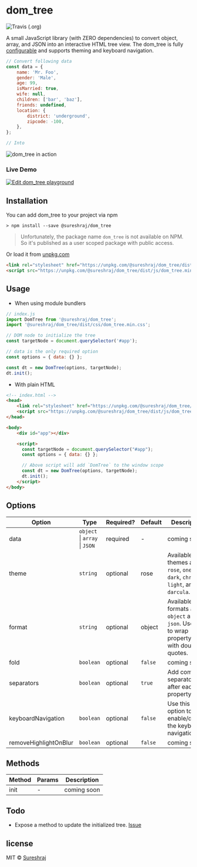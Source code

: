 # dom_tree
![Travis (.org)](https://img.shields.io/travis/m-sureshraj/dom_tree)

A small JavaScript library (with ZERO dependencies) to convert object, array, and JSON into an interactive HTML tree view. The dom_tree is fully [configurable](#options) and supports theming and keyboard navigation.

```javascript
// Convert following data
const data = {
    name: 'Mr. Foo',
    gender: 'Male',
    age: 99,
    isMarried: true,
    wife: null,
    children: ['bar', 'baz'],
    friends: undefined,
    location: {
        district: 'underground',
        zipcode: -100,
    },
};

// Into
```

![dom_tree in action](https://raw.githubusercontent.com/m-sureshraj/dom_tree/master/media/dom_tree.gif)

### Live Demo
[![Edit dom_tree playground](https://codesandbox.io/static/img/play-codesandbox.svg)](https://codesandbox.io/s/domtree-playground-m91hr?fontsize=14&hidenavigation=1&theme=dark)

## Installation
You can add dom_tree to your project via npm

```
> npm install --save @sureshraj/dom_tree
```
> Unfortunately, the package name `dom_tree` is not available on NPM. So it's published as a user scoped package with public access.

Or load it from [unpkg.com](https://unpkg.com/)

```html
<link rel="stylesheet" href="https://unpkg.com/@sureshraj/dom_tree/dist/css/dom_tree.min.css" />
<script src="https://unpkg.com/@sureshraj/dom_tree/dist/js/dom_tree.min.js"></script>
```

## Usage
* When using module bundlers

```javascript
// index.js
import DomTree from '@sureshraj/dom_tree';
import '@sureshraj/dom_tree/dist/css/dom_tree.min.css';

// DOM node to initialize the tree
const targetNode = document.querySelector('#app');

// data is the only required option
const options = { data: {} };

const dt = new DomTree(options, targetNode);
dt.init();
```

* With plain HTML

```html
<!-- index.html -->
<head>
    <link rel="stylesheet" href="https://unpkg.com/@sureshraj/dom_tree/dist/css/dom_tree.min.css" />
    <script src="https://unpkg.com/@sureshraj/dom_tree/dist/js/dom_tree.min.js"></script>
</head>

<body>
    <div id="app"></div>

    <script>
      const targetNode = document.querySelector("#app");
      const options = { data: {} };

      // Above script will add `DomTree` to the window scope
      const dt = new DomTree(options, targetNode);
      dt.init();
    </script>
</body>
```

## Options
| Option | Type | Required? | Default | Description |
| --- | --- | --- | --- | --- |
| data | `object` \| `array` \| `JSON` | required | - | coming soon |
| theme | `string` | optional | rose | Available themes are `rose`, `one-dark`, `chrome-light`, and `darcula`. |
| format | `string` | optional | object | Available formats are `object` and `json`. Use `json` to wrap property keys with double quotes.  |
| fold | `boolean` | optional | `false` | coming soon |
| separators | `boolean` | optional | `true` | Add comma separator after each property. |
| keyboardNavigation | `boolean` | optional | `false` | Use this option to enable/disable the keyboard navigation. |
| removeHighlightOnBlur | `boolean` | optional | `false` | coming soon |

## Methods
| Method | Params | Description |
| --- | --- | --- |
| init | - | coming soon |

## Todo
* Expose a method to update the initialized tree. [Issue](https://github.com/m-sureshraj/dom_tree/issues/22)

## license
MIT © [Sureshraj](https://github.com/m-sureshraj)
